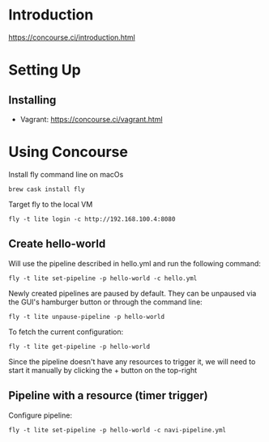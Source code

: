 # Introduction

https://concourse.ci/introduction.html

# Setting Up
## Installing
* Vagrant: https://concourse.ci/vagrant.html

# Using Concourse

Install fly command line on macOs
```
brew cask install fly
```

Target fly to the local VM
```
fly -t lite login -c http://192.168.100.4:8080
```

## Create hello-world
Will use the pipeline described in hello.yml and run the following command:
```
fly -t lite set-pipeline -p hello-world -c hello.yml
```

Newly created pipelines are paused by default. They can be unpaused via the GUI's hamburger button or through the command line:
```
fly -t lite unpause-pipeline -p hello-world
```

To fetch the current configuration:
```
fly -t lite get-pipeline -p hello-world
```

Since the pipeline doesn't have any resources to trigger it, we will need to start it manually by clicking the + button on the top-right

## Pipeline with a resource (timer trigger)
Configure pipeline:
```
fly -t lite set-pipeline -p hello-world -c navi-pipeline.yml
```
